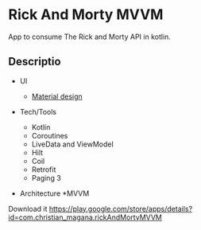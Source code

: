 # Rick And Morty MVVM
App to consume The Rick and Morty API in kotlin.

## Descriptio

* UI 
   * [Material design](https://material.io/design)


* Tech/Tools
   * Kotlin
   * Coroutines
   * LiveData and ViewModel
   * Hilt
   * Coil 
   * Retrofit
   * Paging 3

* Architecture
   *MVVM
   
Download it 
https://play.google.com/store/apps/details?id=com.christian_magana.rickAndMortyMVVM
